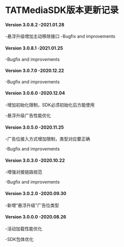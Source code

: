 # TATMediaSDK版本更新记录


#### Version 3.0.8.2   -2021.01.28

-悬浮升级增加主动移除接口
-Bugfix and improvements


#### Version 3.0.8.1   -2021.01.25

-Bugfix and improvements


#### Version 3.0.7.0   -2020.12.22 

-Bugfix and improvements


#### Version 3.0.6.0   -2020.12.04 

-增加初始化限制，SDK必须初始化后方能使用

-悬浮升级广告性能优化


#### Version 3.0.5.0   -2020.11.25

-广告位接入方式增加限制，类型对应要正确

-Bugfix and improvements


#### Version 3.0.3.0   -2020.10.22

-增强对接链路规范

-Bugfix and improvements


#### Version 3.0.2.0   -2020.09.30

-新增“悬浮升级”广告位类型


#### Version 3.0.0.0   -2020.08.26

-活动加载性能优化

-SDK包体优化
